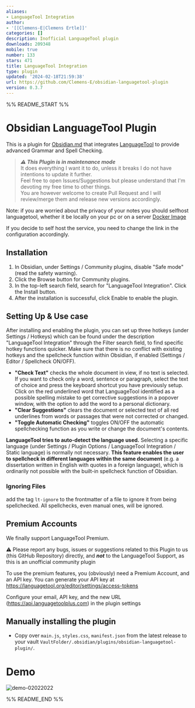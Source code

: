```yaml
---
aliases:
- LanguageTool Integration
author:
- '[[Clemens-E|Clemens Ertle]]'
categories: []
description: Inofficial LanguageTool plugin
downloads: 209348
mobile: true
number: 133
stars: 471
title: LanguageTool Integration
type: plugin
updated: '2024-02-18T21:59:38'
url: https://github.com/Clemens-E/obsidian-languagetool-plugin
version: 0.3.7
---
```


%% README_START %%

# Obsidian LanguageTool Plugin

This is a plugin for [Obsidian.md](https://obsidian.md) that integrates [LanguageTool](https://languagetool.org/) to provide advanced Grammar and Spell Checking.

> ***⚠️ This Plugin is in maintenance mode***   
> It does everything I want it to do, unless it breaks I do not have intentions to update it further.  
> Feel free to open Issues/Suggestions but please understand that I'm devoting my free time to other things.  
> You are however welcome to create Pull Request and I will review/merge them and release new versions accordingly.

Note: if you are worried about the privacy of your notes you should selfhost languagetool, whether it be locally on your pc or on a server
[Docker Image](https://hub.docker.com/r/erikvl87/languagetool)

If you decide to self host the service, you need to change the link in the configuration accordingly.

## Installation

1. In Obsidian, under Settings / Community plugins, disable "Safe mode" (read the safety warning).
2. Click the Browse button for Community plugins.
3. In the top-left search field, search for "LanguageTool Integration". Click the Install button.
4. After the installation is successful, click Enable to enable the plugin. 

## Setting Up & Use case

After installing and enabling the plugin, you can set up three hotkeys (under Settings / Hotkeys) which can be found under the description "LanguageTool Integration" through the Filter search field, to find specific hotkey functions quicker. Make sure that there is no conflict with existing hotkeys and the spellcheck function within Obsidian, if enabled (Settings / Editor / Spellcheck ON/OFF).

* **"Check Text"** checks the whole document in view, if no text is selected. If you want to check only a word, sentence or paragraph, select the text of choice and press the keyboard shortcut you have previously setup. Click on the red underlined word that LanguageTool identified as a possible spelling mistake to get corrective suggestions in a popover window, with the option to add the word to a personal dictionary.
* **"Clear Suggestions"** clears the document or selected text of all red underlines from words or passages that were not corrected or changed.
* **"Toggle Automatic Checking"** toggles ON/OFF the automatic spellchecking function as you write or change the document's contents.

**LanguageTool tries to auto-detect the language used.** Selecting a specific language (under Settings / Plugin Options / LanguageTool Integration / Static language) is normally not necessary. **This feature enables the user to spellcheck in different languages within the same document** (e.g. a dissertation written in English with quotes in a foreign language), which is ordinarily not possible with the built-in spellcheck function of Obsidian.

### Ignoring Files
add the tag `lt-ignore` to the frontmatter of a file to ignore it from being spellchecked. All spellchecks, even manual ones, will be ignored.

## Premium Accounts
We finally support LanguageTool Premium.

⚠️ Please report any bugs, issues or suggestions related to this Plugin to us (this GitHub Repository) directly, and ***not*** to the LanguageTool Support, as this is an unofficial community plugin

To use the premium features, you (obviously) need a Premium Account, and an API key.
You can generate your API key at https://languagetool.org/editor/settings/access-tokens

Configure your email, API key, and the new URL (https://api.languagetoolplus.com) in the plugin settings

## Manually installing the plugin

- Copy over `main.js`, `styles.css`, `manifest.json` from the latest release to your vault `VaultFolder/.obsidian/plugins/obsidian-languagetool-plugin/`.

# Demo

![demo-02022022](https://user-images.githubusercontent.com/98941594/152318322-83abb30d-fee0-44cf-9700-262f4c0de4c4.png)


%% README_END %%